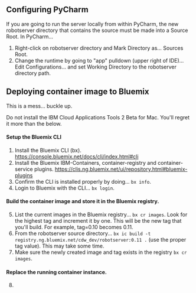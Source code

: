 ## Configuring PyCharm

If you are going to run the server locally from within PyCharm, the new robotserver directory that contains 
the source must be made into a Source Root.  In PyCharm...

1. Right-click on robotserver directory and Mark Directory as... Sources Root.
2. Change the runtime by going to "app" pulldown (upper right of IDE)... Edit Configurations... and set Working Directory to the robotserver directory path.


## Deploying container image to Bluemix

This is a mess... buckle up.

Do not install the IBM Cloud Applications Tools 2 Beta for Mac.  You'll regret it more than the below.

#### Setup the Bluemix CLI

1. Install the Bluemix CLI (bx).  https://console.bluemix.net/docs/cli/index.html#cli
2. Install the Bluemix IBM-Containers, container-registry and container-service plugins.  https://clis.ng.bluemix.net/ui/repository.html#bluemix-plugins
3. Confirm the CLI is installed properly by doing... `bx info`.
4. Login to Bluemix with the CLI... `bx login`.

#### Build the container image and store it in the Bluemix registry.

5. List the current images in the Bluemix registry... `bx cr images`. Look for the highest
 tag and increment it by one.  This will be the new tag that you'll build.  For
 example, tag=0.10 becomes 0.11.
6. From the robotserver source directory... `bx ic build -t registry.ng.bluemix.net/cdw_dev/robotserver:0.11 .` 
(use the proper tag value).  This may take some time.
7. Make sure the newly created image and tag exists in the registry `bx cr images`.

#### Replace the running container instance.

8. 
